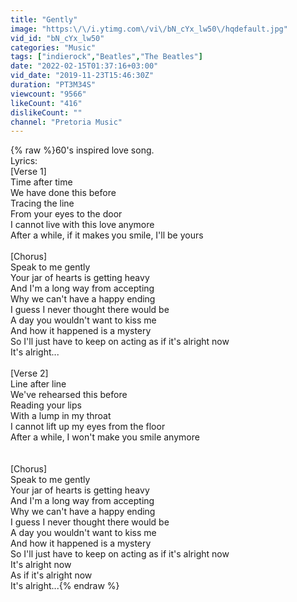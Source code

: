 ```yaml
---
title: "Gently"
image: "https:\/\/i.ytimg.com\/vi\/bN_cYx_lw50\/hqdefault.jpg"
vid_id: "bN_cYx_lw50"
categories: "Music"
tags: ["indierock","Beatles","The Beatles"]
date: "2022-02-15T01:37:16+03:00"
vid_date: "2019-11-23T15:46:30Z"
duration: "PT3M34S"
viewcount: "9566"
likeCount: "416"
dislikeCount: ""
channel: "Pretoria Music"
---
```

{% raw %}60's inspired love song.<br />Lyrics:<br />[Verse 1]<br />Time after time<br />We have done this before<br />Tracing the line<br />From your eyes to the door<br />I cannot live with this love anymore<br />After a while, if it makes you smile, I'll be yours<br /><br />[Chorus]<br />Speak to me gently<br />Your jar of hearts is getting heavy<br />And I'm a long way from accepting<br />Why we can't have a happy ending<br />I guess I never thought there would be<br />A day you wouldn't want to kiss me<br />And how it happened is a mystery<br />So I'll just have to keep on acting as if it's alright now<br />It's alright...<br /><br />[Verse 2]<br />Line after line<br />We've rehearsed this before<br />Reading your lips<br />With a lump in my throat<br />I cannot lift up my eyes from the floor<br />After a while, I won't make you smile anymore<br /><br /><br />[Chorus]<br />Speak to me gently<br />Your jar of hearts is getting heavy<br />And I'm a long way from accepting<br />Why we can't have a happy ending<br />I guess I never thought there would be<br />A day you wouldn't want to kiss me<br />And how it happened is a mystery<br />So I'll just have to keep on acting as if it's alright now<br />It's alright now<br />As if it's alright now<br />It's alright...{% endraw %}
